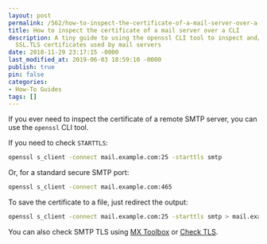 ```yaml
---
layout: post
permalink: /562/how-to-inspect-the-certificate-of-a-mail-server-over-a-cli/
title: How to inspect the certificate of a mail server over a CLI
description: A tiny guide to using the openssl CLI tool to inspect and/or save the
  SSL.TLS certificates used by mail servers
date: 2018-11-29 23:17:15 -0000
last_modified_at: 2019-06-03 18:59:10 -0000
publish: true
pin: false
categories:
- How-To Guides
tags: []
---
```

If you ever need to inspect the certificate of a remote SMTP server, you can use the `openssl` CLI tool.

If you need to check `STARTTLS`:

```bash
openssl s_client -connect mail.example.com:25 -starttls smtp
```

Or, for a standard secure SMTP port:

```bash
openssl s_client -connect mail.example.com:465
```

To save the certificate to a file, just redirect the output:

```bash
openssl s_client -connect mail.example.com:25 -starttls smtp > mail.example.com.crt
```

You can also check SMTP TLS using [MX Toolbox](<https://mxtoolbox.com/diagnostic.aspx>) or [Check TLS](<https://www.checktls.com/TestReceiver>).
